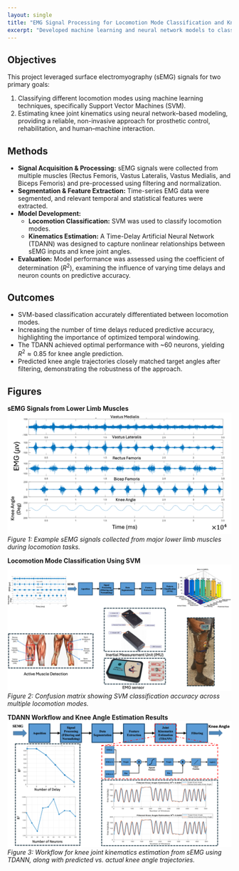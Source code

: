 ```yaml
---
layout: single
title: "EMG Signal Processing for Locomotion Mode Classification and Knee Angle Estimation"
excerpt: "Developed machine learning and neural network models to classify locomotion modes and estimate knee joint kinematics from EMG signals, enabling adaptive control in prosthetic devices."
---
```


## Objectives  
This project leveraged surface electromyography (sEMG) signals for two primary goals:  
1. Classifying different locomotion modes using machine learning techniques, specifically Support Vector Machines (SVM).  
2. Estimating knee joint kinematics using neural network–based modeling, providing a reliable, non-invasive approach for prosthetic control, rehabilitation, and human–machine interaction.  

## Methods  
- **Signal Acquisition & Processing:** sEMG signals were collected from multiple muscles (Rectus Femoris, Vastus Lateralis, Vastus Medialis, and Biceps Femoris) and pre-processed using filtering and normalization.  
- **Segmentation & Feature Extraction:** Time-series EMG data were segmented, and relevant temporal and statistical features were extracted.  
- **Model Development:**  
  - **Locomotion Classification:** SVM was used to classify locomotion modes.  
  - **Kinematics Estimation:** A Time-Delay Artificial Neural Network (TDANN) was designed to capture nonlinear relationships between sEMG inputs and knee joint angles.  
- **Evaluation:** Model performance was assessed using the coefficient of determination ($R^2$), examining the influence of varying time delays and neuron counts on predictive accuracy.  

## Outcomes  
- SVM-based classification accurately differentiated between locomotion modes.  
- Increasing the number of time delays reduced predictive accuracy, highlighting the importance of optimized temporal windowing.  
- The TDANN achieved optimal performance with ~60 neurons, yielding $R^2 \approx 0.85$ for knee angle prediction.  
- Predicted knee angle trajectories closely matched target angles after filtering, demonstrating the robustness of the approach.  

## Figures  

**sEMG Signals from Lower Limb Muscles**  
<img src="/assets/images/EMG_1.png" alt="sEMG signals from Rectus Femoris, Vastus Lateralis, Vastus Medialis, and Biceps Femoris" width="600"/>  
*Figure 1: Example sEMG signals collected from major lower limb muscles during locomotion tasks.*

**Locomotion Mode Classification Using SVM**  
<img src="/assets/images/EMG_2.png" alt="Locomotion Mode Classification using SVM" width="600"/>  
*Figure 2: Confusion matrix showing SVM classification accuracy across multiple locomotion modes.*

**TDANN Workflow and Knee Angle Estimation Results**  
<img src="/assets/images/EMG_3.png" alt="Workflow of knee joint kinematics estimation using TDANN" width="600"/>  
*Figure 3: Workflow for knee joint kinematics estimation from sEMG using TDANN, along with predicted vs. actual knee angle trajectories.*

